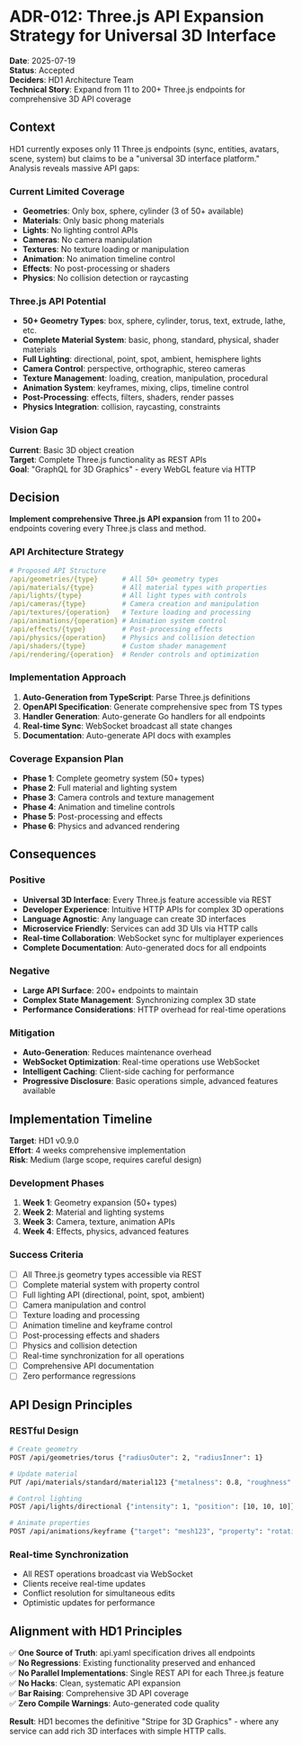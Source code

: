 # ADR-012: Three.js API Expansion Strategy for Universal 3D Interface

**Date**: 2025-07-19  
**Status**: Accepted  
**Deciders**: HD1 Architecture Team  
**Technical Story**: Expand from 11 to 200+ Three.js endpoints for comprehensive 3D API coverage

## Context

HD1 currently exposes only 11 Three.js endpoints (sync, entities, avatars, scene, system) but claims to be a "universal 3D interface platform." Analysis reveals massive API gaps:

### Current Limited Coverage
- **Geometries**: Only box, sphere, cylinder (3 of 50+ available)
- **Materials**: Only basic phong materials
- **Lights**: No lighting control APIs
- **Cameras**: No camera manipulation
- **Textures**: No texture loading or manipulation
- **Animation**: No animation timeline control
- **Effects**: No post-processing or shaders
- **Physics**: No collision detection or raycasting

### Three.js API Potential
- **50+ Geometry Types**: box, sphere, cylinder, torus, text, extrude, lathe, etc.
- **Complete Material System**: basic, phong, standard, physical, shader materials
- **Full Lighting**: directional, point, spot, ambient, hemisphere lights
- **Camera Control**: perspective, orthographic, stereo cameras
- **Texture Management**: loading, creation, manipulation, procedural
- **Animation System**: keyframes, mixing, clips, timeline control
- **Post-Processing**: effects, filters, shaders, render passes
- **Physics Integration**: collision, raycasting, constraints

### Vision Gap
**Current**: Basic 3D object creation  
**Target**: Complete Three.js functionality as REST APIs  
**Goal**: "GraphQL for 3D Graphics" - every WebGL feature via HTTP

## Decision

**Implement comprehensive Three.js API expansion** from 11 to 200+ endpoints covering every Three.js class and method.

### API Architecture Strategy
```yaml
# Proposed API Structure
/api/geometries/{type}      # All 50+ geometry types
/api/materials/{type}       # All material types with properties
/api/lights/{type}          # All light types with controls
/api/cameras/{type}         # Camera creation and manipulation
/api/textures/{operation}   # Texture loading and processing
/api/animations/{operation} # Animation system control
/api/effects/{type}         # Post-processing effects
/api/physics/{operation}    # Physics and collision detection
/api/shaders/{type}         # Custom shader management
/api/rendering/{operation}  # Render controls and optimization
```

### Implementation Approach
1. **Auto-Generation from TypeScript**: Parse Three.js definitions
2. **OpenAPI Specification**: Generate comprehensive spec from TS types
3. **Handler Generation**: Auto-generate Go handlers for all endpoints
4. **Real-time Sync**: WebSocket broadcast all state changes
5. **Documentation**: Auto-generate API docs with examples

### Coverage Expansion Plan
- **Phase 1**: Complete geometry system (50+ types)
- **Phase 2**: Full material and lighting system
- **Phase 3**: Camera controls and texture management
- **Phase 4**: Animation and timeline controls
- **Phase 5**: Post-processing and effects
- **Phase 6**: Physics and advanced rendering

## Consequences

### Positive
- **Universal 3D Interface**: Every Three.js feature accessible via REST
- **Developer Experience**: Intuitive HTTP APIs for complex 3D operations
- **Language Agnostic**: Any language can create 3D interfaces
- **Microservice Friendly**: Services can add 3D UIs via HTTP calls
- **Real-time Collaboration**: WebSocket sync for multiplayer experiences
- **Complete Documentation**: Auto-generated docs for all endpoints

### Negative
- **Large API Surface**: 200+ endpoints to maintain
- **Complex State Management**: Synchronizing complex 3D state
- **Performance Considerations**: HTTP overhead for real-time operations

### Mitigation
- **Auto-Generation**: Reduces maintenance overhead
- **WebSocket Optimization**: Real-time operations use WebSocket
- **Intelligent Caching**: Client-side caching for performance
- **Progressive Disclosure**: Basic operations simple, advanced features available

## Implementation Timeline

**Target**: HD1 v0.9.0  
**Effort**: 4 weeks comprehensive implementation  
**Risk**: Medium (large scope, requires careful design)

### Development Phases
1. **Week 1**: Geometry expansion (50+ types)
2. **Week 2**: Material and lighting systems  
3. **Week 3**: Camera, texture, animation APIs
4. **Week 4**: Effects, physics, advanced features

### Success Criteria
- [ ] All Three.js geometry types accessible via REST
- [ ] Complete material system with property control
- [ ] Full lighting API (directional, point, spot, ambient)
- [ ] Camera manipulation and control
- [ ] Texture loading and processing
- [ ] Animation timeline and keyframe control
- [ ] Post-processing effects and shaders
- [ ] Physics and collision detection
- [ ] Real-time synchronization for all operations
- [ ] Comprehensive API documentation
- [ ] Zero performance regressions

## API Design Principles

### RESTful Design
```bash
# Create geometry
POST /api/geometries/torus {"radiusOuter": 2, "radiusInner": 1}

# Update material  
PUT /api/materials/standard/material123 {"metalness": 0.8, "roughness": 0.2}

# Control lighting
POST /api/lights/directional {"intensity": 1, "position": [10, 10, 10]}

# Animate properties
POST /api/animations/keyframe {"target": "mesh123", "property": "rotation.y", "keyframes": [...]}
```

### Real-time Synchronization
- All REST operations broadcast via WebSocket
- Clients receive real-time updates
- Conflict resolution for simultaneous edits
- Optimistic updates for performance

## Alignment with HD1 Principles

✅ **One Source of Truth**: api.yaml specification drives all endpoints  
✅ **No Regressions**: Existing functionality preserved and enhanced  
✅ **No Parallel Implementations**: Single REST API for each Three.js feature  
✅ **No Hacks**: Clean, systematic API expansion  
✅ **Bar Raising**: Comprehensive 3D API coverage  
✅ **Zero Compile Warnings**: Auto-generated code quality  

**Result**: HD1 becomes the definitive "Stripe for 3D Graphics" - where any service can add rich 3D interfaces with simple HTTP calls.